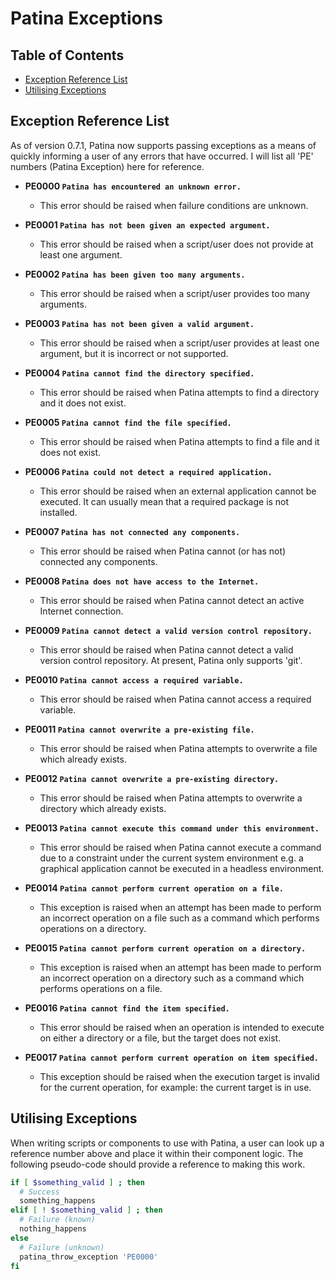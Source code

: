 # Patina Exceptions

## Table of Contents

- [Exception Reference List](#exception-reference-list)
- [Utilising Exceptions](#utilising-exceptions)

## Exception Reference List

As of version 0.7.1, Patina now supports passing exceptions as a means of
quickly informing a user of any errors that have occurred. I will list all 'PE'
numbers (Patina Exception) here for reference.

- **PE0000 `Patina has encountered an unknown error.`**
  - This error should be raised when failure conditions are unknown.

- **PE0001 `Patina has not been given an expected argument.`**
  - This error should be raised when a script/user does not provide at least one
    argument.

- **PE0002 `Patina has been given too many arguments.`**
  - This error should be raised when a script/user provides too many arguments.

- **PE0003 `Patina has not been given a valid argument.`**
  - This error should be raised when a script/user provides at least one
    argument, but it is incorrect or not supported.

- **PE0004 `Patina cannot find the directory specified.`**
  - This error should be raised when Patina attempts to find a directory and it
    does not exist.

- **PE0005 `Patina cannot find the file specified.`**
  - This error should be raised when Patina attempts to find a file and it does
    not exist.

- **PE0006 `Patina could not detect a required application.`**
  - This error should be raised when an external application cannot be executed.
    It can usually mean that a required package is not installed.

- **PE0007 `Patina has not connected any components.`**
  - This error should be raised when Patina cannot (or has not) connected any
    components.

- **PE0008 `Patina does not have access to the Internet.`**
  - This error should be raised when Patina cannot detect an active Internet
    connection.

- **PE0009 `Patina cannot detect a valid version control repository.`**
  - This error should be raised when Patina cannot detect a valid version
    control repository. At present, Patina only supports 'git'.

- **PE0010 `Patina cannot access a required variable.`**
  - This error should be raised when Patina cannot access a required variable.

- **PE0011 `Patina cannot overwrite a pre-existing file.`**
  - This error should be raised when Patina attempts to overwrite a file which
    already exists.

- **PE0012 `Patina cannot overwrite a pre-existing directory.`**
  - This error should be raised when Patina attempts to overwrite a directory
    which already exists.

- **PE0013 `Patina cannot execute this command under this environment.`**
  - This error should be raised when Patina cannot execute a command due to a
    constraint under the current system environment e.g. a graphical application
    cannot be executed in a headless environment.

- **PE0014 `Patina cannot perform current operation on a file.`**
  - This exception is raised when an attempt has been made to perform an
    incorrect operation on a file such as a command which performs operations on
    a directory.

- **PE0015 `Patina cannot perform current operation on a directory.`**
  - This exception is raised when an attempt has been made to perform an
    incorrect operation on a directory such as a command which performs
    operations on a file.

- **PE0016 `Patina cannot find the item specified.`**
  - This error should be raised when an operation is intended to execute on
    either a directory or a file, but the target does not exist.

- **PE0017 `Patina cannot perform current operation on item specified.`**
  - This exception should be raised when the execution target is invalid for the
    current operation, for example: the current target is in use.

## Utilising Exceptions

When writing scripts or components to use with Patina, a user can look up a
reference number above and place it within their component logic. The following
pseudo-code should provide a reference to making this work.

```bash
if [ $something_valid ] ; then
  # Success
  something_happens
elif [ ! $something_valid ] ; then
  # Failure (known)
  nothing_happens
else
  # Failure (unknown)
  patina_throw_exception 'PE0000'
fi
```
